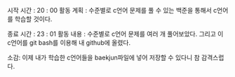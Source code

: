 시작 시간 : 20 : 00
활동 계획 : 수준별로 c언어 문제를 풀 수 있는 백준을 통해서 c언어를 학습할 것이다.

종료 시간 : 23 : 01
활동 내용 : 수준별로 c언어 문제를 여러 개 풀어보았다. 그리고 이 c언어를 git bash를 이용해 내 github에 올렸다.

소감: 이제 내가 학습한 c언어들을 baekjun파일에 넣어 저장할 수 있다니 참 감격스럽다.

